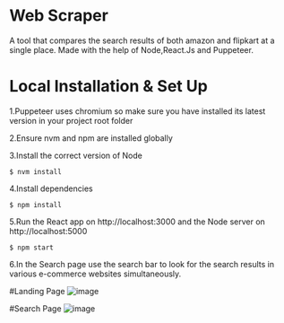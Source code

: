 # Web Scraper
A tool that compares the search results of both amazon and flipkart at a single place. Made with the help of Node,React.Js and Puppeteer.

# Local Installation & Set Up
1.Puppeteer uses chromium so make sure you have installed its latest version in your project root folder

2.Ensure nvm and npm are installed globally

3.Install the correct version of Node
```
$ nvm install
```
4.Install dependencies
```
$ npm install
```
5.Run the React app on http://localhost:3000 and the Node server on http://localhost:5000
```
$ npm start
```
6.In the Search page use the search bar to look for the search results in various e-commerce websites simultaneously.

#Landing Page
![image](https://user-images.githubusercontent.com/56735635/183154239-87f6361e-3428-4430-bd0d-33af5e50b192.png)



#Search Page
![image](https://user-images.githubusercontent.com/56735635/183154128-a7b0596e-4c67-4a58-a322-5c93401807ab.png)
